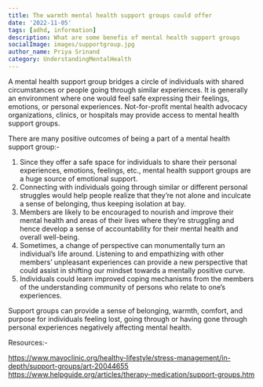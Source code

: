```yaml
---  
title: The warmth mental health support groups could offer
date: '2022-11-05'  
tags: [adhd, information]  
description: What are some benefis of mental health support groups 
socialImage: images/supportgroup.jpg
author_name: Priya Srinand
category: UnderstandingMentalHealth
---  
```


A mental health support group bridges a circle of individuals with shared circumstances or people going through similar experiences. It is generally an environment where one would feel safe expressing their feelings, emotions, or personal experiences. Not-for-profit mental health advocacy organizations, clinics, or hospitals may provide access to mental health support groups. 

There are many positive outcomes of being a part of a mental health support group:-
1. Since they offer a safe space for individuals to share their personal experiences, emotions, feelings, etc., mental health support groups are a huge source of emotional support.
2. Connecting with individuals going through similar or different personal struggles would help people realize that they’re not alone and inculcate a sense of belonging, thus keeping isolation at bay.
3. Members are likely to be encouraged to nourish and improve their mental health and areas of their lives where they’re struggling and hence develop a sense of accountability for their mental health and overall well-being.
4. Sometimes, a change of perspective can monumentally turn an individual’s life around. Listening to and empathizing with other members’ unpleasant experiences can provide a new perspective that could assist in shifting our mindset towards a mentally positive curve.
5. Individuals could learn improved coping mechanisms from the members of the understanding community of persons who relate to one’s experiences.

Support groups can provide a sense of belonging, warmth, comfort, and purpose for individuals feeling lost, going through or having gone through personal experiences negatively affecting mental health.

Resources:-

https://www.mayoclinic.org/healthy-lifestyle/stress-management/in-depth/support-groups/art-20044655
https://www.helpguide.org/articles/therapy-medication/support-groups.htm

